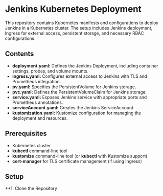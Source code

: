 # Jenkins Kubernetes Deployment
This repository contains Kubernetes manifests and configurations to deploy Jenkins in a Kubernetes cluster. The setup includes Jenkins deployment, Ingress for external access, persistent storage, and necessary RBAC configurations.
## Contents
* <b>deployment.yaml:</b> Defines the Jenkins Deployment, including container settings, probes, and volume mounts.
* <b>ingress.yaml:</b> Configures external access to Jenkins with TLS and Prometheus integration.
* <b>pv.yaml:</b> Specifies the PersistentVolume for Jenkins storage.
* <b>pvc.yaml:</b> Defines the PersistentVolumeClaim for Jenkins storage.
* <b>service.yaml:</b> Exposes Jenkins service with appropriate ports and Prometheus annotations.
* <b>serviceAccount.yaml:</b> Creates the Jenkins ServiceAccount.
* <b>kustomization.yaml:</b> Kustomize configuration for managing the deployment and resources.

## Prerequisites
* Kubernetes cluster
* <b>kubectl</b> command-line tool
* <b>kustomize</b> command-line tool (or <b>kubectl</b> with Kustomize support)
* <b>cert-manager</b> for TLS certificate management (if using Ingress)

## Setup
**1. Clone the Repository

